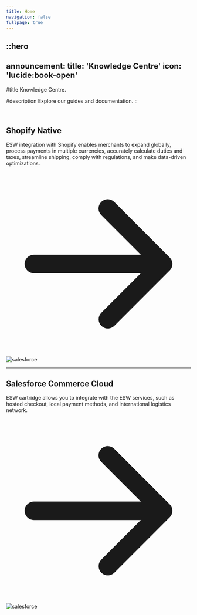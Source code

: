 ```yaml
---
title: Home
navigation: false
fullpage: true
---
```


::hero
---
announcement:
  title: 'Knowledge Centre'
  icon: 'lucide:book-open'
---

#title
Knowledge Centre.

#description
Explore our guides and documentation.
::

<br>

<section class="bg-background text-foreground">
  <div class="grid max-w-screen-xl px-4 py-8 mx-auto lg:gap-8 xl:gap-0 lg:py-16 lg:grid-cols-12">
    <div class="mr-auto place-self-center lg:col-span-7">
      <h1 class="max-w-2xl mb-4 text-lg font-semibold tracking-tight leading-none md:text-5xl xl:text-6xl">
        Shopify Native
      </h1>
      <p class="max-w-2xl mb-6 font-light text-muted-foreground lg:mb-8 md:text-lg lg:text-xl">
        ESW integration with Shopify enables merchants to expand globally, process payments in multiple currencies, accurately calculate duties and taxes, streamline shipping, comply with regulations, and make data-driven optimizations.
      </p>
      <a href="/shopify/home" class="inline-flex items-center justify-center px-5 py-3 mr-3 text-base font-medium text-primary-foreground bg-primary rounded-lg hover:bg-primary/90 focus:ring-4 focus:ring-primary/30 dark:focus:ring-primary/70">
        <svg class="w-5 h-5 ml-2 -mr-1" fill="currentColor" viewBox="0 0 20 20">
          <path fill-rule="evenodd" d="M10.293 3.293a1 1 0 011.414 0l6 6a1 1 0 010 1.414l-6 6a1 1 0 01-1.414-1.414L14.586 11H3a1 1 0 110-2h11.586l-4.293-4.293a1 1 0 010-1.414z" clip-rule="evenodd"/>
        </svg>
      </a>
    </div>
    <div class="hidden lg:mt-0 lg:col-span-5 lg:flex">
      <img src="/Untitled design (1).png" alt="salesforce">
    </div>
  </div>
</section>


---

<section class="bg-background text-foreground">
  <div class="grid max-w-screen-xl px-4 py-8 mx-auto lg:gap-8 xl:gap-0 lg:py-16 lg:grid-cols-12">
    <div class="mr-auto place-self-center lg:col-span-7">
      <h1 class="max-w-2xl mb-4 text-lg font-semibold tracking-tight leading-none md:text-5xl xl:text-6xl">
        Salesforce Commerce Cloud
      </h1>
      <p class="max-w-2xl mb-6 font-light text-muted-foreground lg:mb-8 md:text-lg lg:text-xl">
        ESW cartridge allows you to integrate with the ESW services, such as hosted checkout, local payment methods, and international logistics network.
      </p>
      <a href="#" class="inline-flex items-center justify-center px-5 py-3 mr-3 text-base font-medium text-primary-foreground bg-primary rounded-lg hover:bg-primary/90 focus:ring-4 focus:ring-primary/30 dark:focus:ring-primary/70">
        <svg class="w-5 h-5 ml-2 -mr-1" fill="currentColor" viewBox="0 0 20 20">
          <path fill-rule="evenodd" d="M10.293 3.293a1 1 0 011.414 0l6 6a1 1 0 010 1.414l-6 6a1 1 0 01-1.414-1.414L14.586 11H3a1 1 0 110-2h11.586l-4.293-4.293a1 1 0 010-1.414z" clip-rule="evenodd"/>
        </svg>
      </a>
    </div>
    <div class="hidden lg:mt-0 lg:col-span-5 lg:flex">
      <img src="/Salesforce.jpg" alt="salesforce">
    </div>
  </div>
</section>



